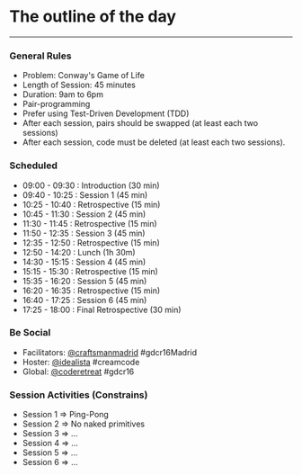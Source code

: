 # The outline of the day
----

### General Rules

- Problem: Conway's Game of Life
- Length of Session: 45 minutes
- Duration: 9am to 6pm
- Pair-programming
- Prefer using Test-Driven Development (TDD)
- After each session, pairs should be swapped (at least each two sessions)
- After each session, code must be deleted (at least each two sessions).

### Scheduled

- 09:00 - 09:30 : Introduction (30 min)
- 09:40 - 10:25 :  Session 1 (45 min)
- 10:25 - 10:40 : Retrospective (15 min)
- 10:45 - 11:30 :  Session 2 (45 min)
- 11:30 - 11:45 : Retrospective (15 min)
- 11:50 - 12:35 :  Session 3 (45 min)
- 12:35 - 12:50 : Retrospective (15 min)
- 12:50 - 14:20 :  Lunch (1h 30m)
- 14:30 - 15:15 :  Session 4 (45 min)
- 15:15 - 15:30 : Retrospective (15 min)
- 15:35 - 16:20 :  Session 5 (45 min)
- 16:20 - 16:35 : Retrospective (15 min)
- 16:40 - 17:25 :  Session 6 (45 min)
- 17:25 - 18:00 : Final Retrospective (30 min)

### Be Social
- Facilitators: [@craftsmanmadrid](https://twitter.com/craftsmanmadrid) #gdcr16Madrid
- Hoster: [@idealista](https://twitter.com/idealista) #creamcode
- Global: [@coderetreat](https://twitter.com/coderetreat) #gdcr16

### Session Activities (Constrains)
- Session 1 => Ping-Pong
- Session 2 => No naked primitives
- Session 3 => ...
- Session 4 => ...
- Session 5 => ...
- Session 6 => ...
